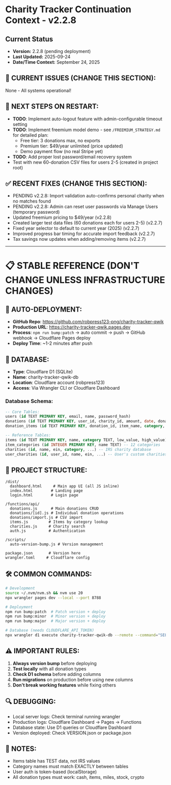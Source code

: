 # Charity Tracker Continuation Context - v2.2.8

## Current Status
- **Version:** 2.2.8 (pending deployment)
- **Last Updated:** 2025-09-24
- **Date/Time Context:** September 24, 2025

## 🚨 CURRENT ISSUES (CHANGE THIS SECTION):

None - All systems operational!

## 📌 NEXT STEPS ON RESTART:
- **TODO**: Implement auto-logout feature with admin-configurable timeout setting
- **TODO**: Implement freemium model demo - see `/FREEMIUM_STRATEGY.md` for detailed plan:
  - Free tier: 3 donations max, no exports
  - Premium tier: $49/year unlimited (price updated)
  - Demo payment flow (no real Stripe yet)
- **TODO**: Add proper lost password/email recovery system
- Test with new 60-donation CSV files for users 2-5 (created in project root)

## ✅ RECENT FIXES (CHANGE THIS SECTION):
- PENDING v2.2.8: Import validation auto-confirms personal charity when no matches found
- PENDING v2.2.8: Admin can reset user passwords via Manage Users (temporary password)
- Updated freemium pricing to $49/year (v2.2.8)
- Created larger test data files (60 donations each for users 2-5) (v2.2.7)
- Fixed year selector to default to current year (2025) (v2.2.7)
- Improved progress bar timing for accurate import feedback (v2.2.7)
- Tax savings now updates when adding/removing items (v2.2.7)

---

# 📋 STABLE REFERENCE (DON'T CHANGE UNLESS INFRASTRUCTURE CHANGES)

## 🔧 AUTO-DEPLOYMENT:
- **GitHub Repo**: https://github.com/robpress123-png/charity-tracker-qwik
- **Production URL**: https://charity-tracker-qwik.pages.dev
- **Process**: `npm run bump:patch` → auto commit → push → GitHub webhook → Cloudflare Pages deploy
- **Deploy Time**: ~1-2 minutes after push

## 💾 DATABASE:
- **Type**: Cloudflare D1 (SQLite)
- **Name**: charity-tracker-qwik-db
- **Location**: Cloudflare account (robpress123)
- **Access**: Via Wrangler CLI or Cloudflare Dashboard

### Database Schema:
```sql
-- Core Tables:
users (id TEXT PRIMARY KEY, email, name, password_hash)
donations (id TEXT PRIMARY KEY, user_id, charity_id, amount, date, donation_type, ...)
donation_items (id TEXT PRIMARY KEY, donation_id, item_name, category, condition, quantity, unit_value, total_value, value_source TEXT)

-- Reference Tables:
items (id TEXT PRIMARY KEY, name, category TEXT, low_value, high_value) -- 497 test items
item_categories (id INTEGER PRIMARY KEY, name TEXT) -- 12 categories
charities (id, name, ein, category, ...) -- IRS charity database
user_charities (id, user_id, name, ein, ...) -- User's custom charities
```

## 📁 PROJECT STRUCTURE:
```
/dist/
  dashboard.html     # Main app UI (all JS inline)
  index.html        # Landing page
  login.html        # Login page

/functions/api/
  donations.js      # Main donations CRUD
  donations/[id].js # Individual donation operations
  donations/import.js # CSV import
  items.js         # Items by category lookup
  charities.js     # Charity search
  auth.js          # Authentication

/scripts/
  auto-version-bump.js # Version management

package.json       # Version here
wrangler.toml     # Cloudflare config
```

## 🛠 COMMON COMMANDS:
```bash
# Development
source ~/.nvm/nvm.sh && nvm use 20
npx wrangler pages dev --local --port 8788

# Deployment
npm run bump:patch  # Patch version + deploy
npm run bump:minor  # Minor version + deploy
npm run bump:major  # Major version + deploy

# Database (needs CLOUDFLARE_API_TOKEN)
npx wrangler d1 execute charity-tracker-qwik-db --remote --command="SELECT..."
```

## ⚠️ IMPORTANT RULES:
1. **Always version bump** before deploying
2. **Test locally** with all donation types
3. **Check D1 schema** before adding columns
4. **Run migrations** on production before using new columns
5. **Don't break working features** while fixing others

## 🔍 DEBUGGING:
- Local server logs: Check terminal running wrangler
- Production logs: Cloudflare Dashboard → Pages → Functions
- Database state: Use D1 queries or Cloudflare Dashboard
- Version deployed: Check VERSION.json or package.json

## 📝 NOTES:
- Items table has TEST data, not IRS values
- Category names must match EXACTLY between tables
- User auth is token-based (localStorage)
- All donation types must work: cash, items, miles, stock, crypto